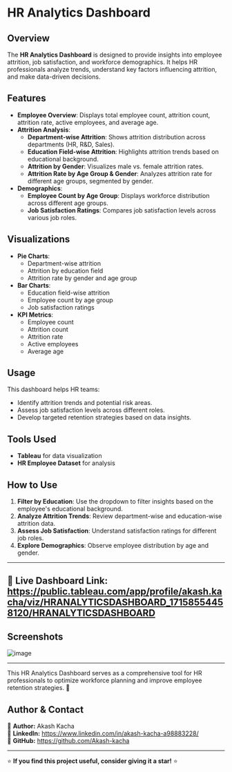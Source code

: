 # HR Analytics Dashboard

## Overview
The **HR Analytics Dashboard** is designed to provide insights into employee attrition, job satisfaction, and workforce demographics. It helps HR professionals analyze trends, understand key factors influencing attrition, and make data-driven decisions.

## Features
- **Employee Overview**: Displays total employee count, attrition count, attrition rate, active employees, and average age.
- **Attrition Analysis**:
  - **Department-wise Attrition**: Shows attrition distribution across departments (HR, R&D, Sales).
  - **Education Field-wise Attrition**: Highlights attrition trends based on educational background.
  - **Attrition by Gender**: Visualizes male vs. female attrition rates.
  - **Attrition Rate by Age Group & Gender**: Analyzes attrition rate for different age groups, segmented by gender.
- **Demographics**:
  - **Employee Count by Age Group**: Displays workforce distribution across different age groups.
  - **Job Satisfaction Ratings**: Compares job satisfaction levels across various job roles.

## Visualizations
- **Pie Charts**:
  - Department-wise attrition
  - Attrition by education field
  - Attrition rate by gender and age group
- **Bar Charts**:
  - Education field-wise attrition
  - Employee count by age group
  - Job satisfaction ratings
- **KPI Metrics**:
  - Employee count
  - Attrition count
  - Attrition rate
  - Active employees
  - Average age

## Usage
This dashboard helps HR teams:
- Identify attrition trends and potential risk areas.
- Assess job satisfaction levels across different roles.
- Develop targeted retention strategies based on data insights.

## Tools Used
- **Tableau** for data visualization
- **HR Employee Dataset** for analysis

## How to Use
1. **Filter by Education**: Use the dropdown to filter insights based on the employee's educational background.
2. **Analyze Attrition Trends**: Review department-wise and education-wise attrition data.
3. **Assess Job Satisfaction**: Understand satisfaction ratings for different job roles.
4. **Explore Demographics**: Observe employee distribution by age and gender.

---
📌 **Live Dashboard Link:** https://public.tableau.com/app/profile/akash.kacha/viz/HRANALYTICSDASHBOARD_17158554458120/HRANALYTICSDASHBOARD
---


## **Screenshots**
![image](https://github.com/user-attachments/assets/f0390fbe-db8b-409a-b141-b7ea6816cb8a)

---
This HR Analytics Dashboard serves as a comprehensive tool for HR professionals to optimize workforce planning and improve employee retention strategies. 🚀
## **Author & Contact**
👤 **Author:** Akash Kacha  
🔗 **LinkedIn:** https://www.linkedin.com/in/akash-kacha-a98883228/  
🐙 **GitHub:** https://github.com/Akash-kacha  

---


⭐ **If you find this project useful, consider giving it a star!** ⭐
